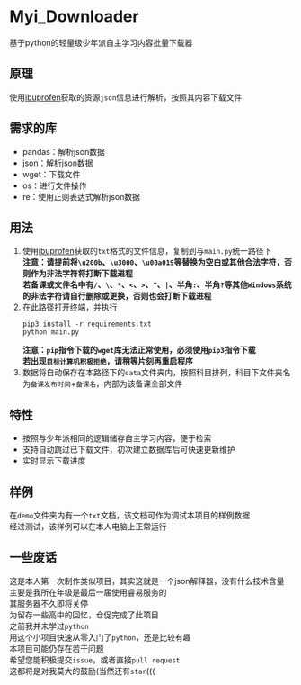 # Myi_Downloader
基于python的轻量级少年派自主学习内容批量下载器
## 原理
使用[ibuprofen](https://github.com/Richard-Zheng/ibuprofen)获取的资源`json`信息进行解析，按照其内容下载文件
## 需求的库
* pandas：解析json数据
* json：解析json数据
* wget：下载文件
* os：进行文件操作
* re：使用正则表达式解析json数据
## 用法
1. 使用[ibuprofen](https://github.com/Richard-Zheng/ibuprofen)获取的`txt`格式的文件信息，复制到与`main.py`统一路径下  
   **注意：请提前将`\u200b`、`\u3000`、`\u00a019`等替换为空白或其他合法字符，否则作为非法字符将打断下载进程**  
           **若备课或文件名中有`/`、`\`、`*`、`<`、`>`、`"`、`|`、半角`:`、半角`?`等其他`Windows`系统的非法字符请自行删除或更换，否则也会打断下载进程**
3. 在此路径打开终端，并执行
   ```
   pip3 install -r requirements.txt
   python main.py
   ```
   **注意：`pip`指令下载的`wget`库无法正常使用，必须使用`pip3`指令下载**  
   **若出现`目标计算机积极拒绝`，请稍等片刻再重启程序**
5. 数据将自动保存在本路径下的`data`文件夹内，按照科目排列，科目下文件夹名为`备课发布时间`+`备课名`，内部为该备课全部文件
## 特性
* 按照与少年派相同的逻辑储存自主学习内容，便于检索
* 支持自动跳过已下载文件，初次建立数据库后可快速更新维护
* 实时显示下载进度
## 样例
在`demo`文件夹内有一个`txt`文档，该文档可作为调试本项目的样例数据  
经过测试，该样例可以在本人电脑上正常运行
## 一些废话
这是本人第一次制作类似项目，其实这就是一个json解释器，没有什么技术含量  
主要是我所在年级是最后一届使用睿易服务的  
其服务器不久即将关停  
为留存一些高中的回忆，仓促完成了此项目  
之前我并未学过`python`  
用这个小项目快速从零入门了`python`，还是比较有趣  
本项目可能仍存在若干问题  
希望您能积极提交`issue`，或者直接`pull request`  
这都将是对我莫大的鼓励(当然还有`star`(((
